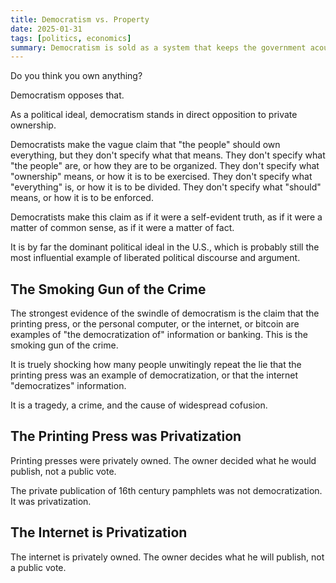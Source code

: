 ```yaml
---
title: Democratism vs. Property
date: 2025-01-31
tags: [politics, economics]
summary: Democratism is sold as a system that keeps the government acountable to the people it governs, but how does it do that?
---
```

Do you think you own anything?

Democratism opposes that.

As a political ideal, democratism stands in direct opposition to private ownership.

Democratists make the vague claim that "the people" should own everything, but they don't specify what that means. They don't specify what "the people" are, or how they are to be organized. They don't specify what "ownership" means, or how it is to be exercised. They don't specify what "everything" is, or how it is to be divided. They don't specify what "should" means, or how it is to be enforced.

Democratists make this claim as if it were a self-evident truth, as if it were a matter of common sense, as if it were a matter of fact.

It is by far the dominant political ideal in the U.S., which is probably still the most influential example of liberated political discourse and argument.

## The Smoking Gun of the Crime

The strongest evidence of the swindle of democratism is the claim that the printing press, or the personal computer, or the internet, or bitcoin are examples of "the democratization of" information or banking. This is the smoking gun of the crime.

It is truely shocking how many people unwitingly repeat the lie that the printing press was an example of democratization, or that the internet "democratizes" information.

It is a tragedy, a crime, and the cause of widespread cofusion.

## The Printing Press was Privatization

Printing presses were privately owned. The owner decided what he would publish, not a public vote.

The private publication of 16th century pamphlets was not democratization. It was privatization.

## The Internet is Privatization

The internet is privately owned. The owner decides what he will publish, not a public vote.




